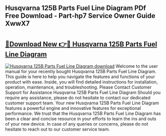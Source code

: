 ## Husqvarna 125B Parts Fuel Line Diagram PDf Free Download - Part-hp7 Service Owner Guide XwwX7

# <h2><a href="http://dfuigh.blite.top/?on=Husqvarna+125B+Parts+Fuel+Line+Diagram">🔗Download New 👉🔴 Husqvarna 125B Parts Fuel Line Diagram</a></h2>

[![Husqvarna 125B Parts Fuel Line Diagram download](https://i.imgur.com/lujVjoI.png)](http://dfuigh.blite.top/?on=Husqvarna+125B+Parts+Fuel+Line+Diagram)
Welcome to the user manual for your recently bought Husqvarna 125B Parts Fuel Line Diagram. This guide is here to help you navigate the features and functions of your product with ease. Inside, you will find detailed instructions for installation, operation, maintenance, and troubleshooting. Please Contact Customer Support for Assistance Husqvarna 125B Parts Fuel Line Diagram Should you require any assistance, please do not hesitate to contact our dedicated customer support team. Your new Husqvarna 125B Parts Fuel Line Diagram features a powerful engine and innovative features for exceptional performance. We trust that the Husqvarna 125B Parts Fuel Line Diagram has been a clear and concise resource in your efforts to learn the ins and outs of your new device. In case of any queries or concerns, please do not hesitate to reach out to our customer service team.
